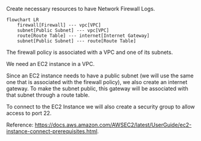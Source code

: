 Create necessary resources to have Network Firewall Logs.


```mermaid
flowchart LR
    firewall[Firewall] --- vpc[VPC]
    subnet[Public Subnet] --- vpc[VPC]
    route[Route Table] --- internet[Internet Gateway]
    subnet[Public Subnet] --- route[Route Table]
```

The firewall policy is associated with a VPC and one of its subnets.

We need an EC2 instance in a VPC.

Since an EC2 instance needs to have a public subnet (we will use the same one that is associated with the firewall policy), we also create an internet gateway. To make the subnet public, this gateway will be associated with that subnet through a route table.

To connect to the EC2 Instance we will also create a security group to allow access to port 22.

Reference: https://docs.aws.amazon.com/AWSEC2/latest/UserGuide/ec2-instance-connect-prerequisites.html.


